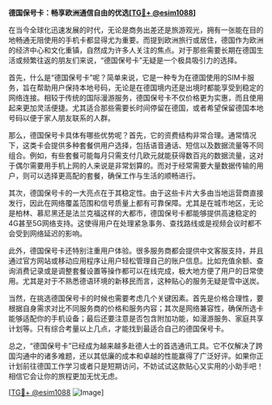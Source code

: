 **德国保号卡：畅享欧洲通信自由的优选[[TG💪+ @esim1088](https://t.me/s/esim1088)]**

在当今全球化迅速发展的时代，无论是商务出差还是旅游观光，拥有一张能在目的地畅通无阻使用的手机卡都显得尤为重要。而提到欧洲旅行或居住，德国作为欧洲的经济中心和文化重镇，自然成为许多人关注的焦点。对于那些需要长期在德国生活或频繁往返的朋友们来说，“德国保号卡”无疑是一个极具吸引力的选择。

首先，什么是“德国保号卡”呢？简单来说，它是一种专为在德国使用的SIM卡服务，旨在帮助用户保持本地号码，无论是在德国境内还是出境时都能享受到稳定的网络连接。相较于传统的国际漫游服务，德国保号卡不仅价格更为实惠，而且使用起来更加灵活便捷。尤其适合那些需要长时间停留在德国，或者希望保留德国本地号码以便于家人朋友联系的人群。

那么，德国保号卡具体有哪些优势呢？首先，它的资费结构非常合理。通常情况下，这类卡会提供多种套餐供用户选择，包括语音通话、短信以及数据流量等不同组合。例如，有些套餐可能每月只需支付几欧元就能获得数百兆的数据流量，这对于偶尔需要用手机上网的人来说是非常划算的。而对于经常需要大量数据传输的用户，则可以选择更高配的套餐，确保工作与生活的顺畅进行。

其次，德国保号卡的一大亮点在于其稳定性。由于这些卡片大多由当地运营商直接发行，因此在网络覆盖范围和信号质量上都有可靠保障。尤其是在城市地区，无论是柏林、慕尼黑还是法兰克福这样的大都市，德国保号卡都能够提供高速稳定的4G甚至5G网络支持。这使得用户在处理紧急事务、查找路线或是视频会议时都不会受到网络延迟的影响。

此外，德国保号卡还特别注重用户体验。很多服务商都会提供中文客服支持，并且通过官方网站或移动应用程序让用户轻松管理自己的账户信息。比如充值余额、查询消费记录或是调整套餐设置等操作都可以在线完成，极大地方便了用户的日常使用。尤其是对于不熟悉德语环境的新移民而言，这种贴心的服务无疑是雪中送炭。

当然，在挑选德国保号卡的时候也需要考虑几个关键因素。首先是价格合理性，要根据自身需求对比不同服务商的价格和服务内容；其次是网络兼容性，确保所选卡能够适配你的手机设备；最后还要注意是否包含附加功能，如漫游服务、家庭共享计划等。只有综合考量以上几点，才能找到最适合自己的德国保号卡。

总之，“德国保号卡”已经成为越来越多赴德人士的首选通讯工具。它不仅解决了跨国沟通中的诸多难题，还以其低廉的成本和卓越的性能赢得了广泛好评。如果你正计划前往德国工作学习或者只是短期访问，不妨试试这款贴心又实用的小助手吧！相信它会让你的旅程更加无忧无虑。

[[TG💪+ @esim1088](https://t.me/s/esim1088) ![Image](https://i.postimg.cc/4NQfJmqS/Snipaste-2025-05-13-00-14-12.png)]